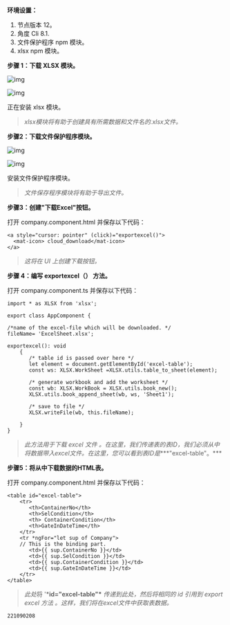 **环境设置：**

1. 节点版本 12。
2. 角度 Cli 8.1.
3. 文件保护程序 npm 模块。
4. xlsx npm 模块。

**步骤 1：下载 XLSX 模块。**

![img](https://miro.medium.com/max/60/1*Z7gTVwoog6TfsEWQvdpmGg.png?q=20)

![img](https://miro.medium.com/max/357/1*Z7gTVwoog6TfsEWQvdpmGg.png)

正在安装 xlsx 模块。

> *xlsx模块将有助于创建具有所需数据和文件名的.xlsx文件。*

**步骤2：下载文件保护程序模块。**

![img](https://miro.medium.com/max/60/1*9izWfloM5UDysufECv5DoQ.png?q=20)

![img](https://miro.medium.com/max/374/1*9izWfloM5UDysufECv5DoQ.png)

安装文件保护程序模块。

> *文件保存程序模块将有助于导出文件。*

**步骤3：创建"下载Excel"按钮。**

打开 company.component.html 并保存以下代码：

```
<a style="cursor: pointer" (click)="exportexcel()">
  <mat-icon> cloud_download</mat-icon>
</a>
```

> *这将在 UI 上创建下载按钮。*

**步骤 4：编写 exportexcel（） 方法。**

打开 company.component.ts 并保存以下代码：

```
import * as XLSX from 'xlsx'; 

export class AppComponent {
	
/*name of the excel-file which will be downloaded. */ 
fileName= 'ExcelSheet.xlsx';  

exportexcel(): void 
    {
       /* table id is passed over here */   
       let element = document.getElementById('excel-table'); 
       const ws: XLSX.WorkSheet =XLSX.utils.table_to_sheet(element);

       /* generate workbook and add the worksheet */
       const wb: XLSX.WorkBook = XLSX.utils.book_new();
       XLSX.utils.book_append_sheet(wb, ws, 'Sheet1');

       /* save to file */
       XLSX.writeFile(wb, this.fileName);
			
    }
}
```

> *此方法用于下载 excel 文件 。在这里，我们传递表的表ID，我们必须从中将数据带入excel文件。在这里，您可以看到表ID是****"excel-table"。\***

**步骤5：将从中下载数据的HTML表。**

打开 company.component.html 并保存以下代码：

```
<table id="excel-table"> 
    <tr>       
       <th>ContainerNo</th> 
       <th>SelCondition</th>  
       <th> ContainerCondition</th> 
       <th>GateInDateTime</th>   
    </tr>    
    <tr *ngFor="let sup of Company">
    // This is the binding part. 
       <td>{{ sup.ContainerNo }}</td>  
       <td>{{ sup.SelCondition }}</td> 
       <td>{{ sup.ContainerCondition }}</td> 
       <td>{{ sup.GateInDateTime }}</td> 
    </tr> 
</table>
```

> *此处*将 '***id="excel-table"\*** *传递到此处，然后将相同的 id 引用到 export excel 方法 。这样，我们将在excel文件中获取表数据。*

```
221090208

```

